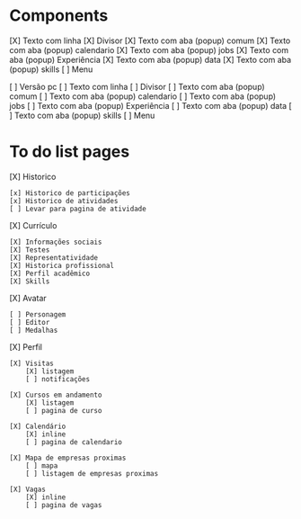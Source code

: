 # Components

[X] Texto com linha
[X] Divisor
[X] Texto com aba (popup) comum
[X] Texto com aba (popup) calendario
[X] Texto com aba (popup) jobs
[X] Texto com aba (popup) Experiência
[X] Texto com aba (popup) data
[X] Texto com aba (popup) skills
[ ] Menu

[ ] Versão pc
[ ] Texto com linha
[ ] Divisor
[ ] Texto com aba (popup) comum
[ ] Texto com aba (popup) calendario
[ ] Texto com aba (popup) jobs
[ ] Texto com aba (popup) Experiência
[ ] Texto com aba (popup) data
[ ] Texto com aba (popup) skills
[ ] Menu

# To do list pages

[X] Historico

    [x] Historico de participações
    [x] Historico de atividades
    [ ] Levar para pagina de atividade

[X] Currículo

    [X] Informações sociais
    [X] Testes
    [X] Representatividade
    [X] Historica profissional
    [X] Perfil acadêmico
    [X] Skills

[X] Avatar

    [ ] Personagem
    [ ] Editor
    [ ] Medalhas

[X] Perfil

    [X] Visitas
        [X] listagem
        [ ] notificações

    [X] Cursos em andamento
        [X] listagem
        [ ] pagina de curso

    [X] Calendário
        [X] inline
        [ ] pagina de calendario

    [X] Mapa de empresas proximas
        [ ] mapa
        [ ] listagem de empresas proximas

    [X] Vagas
        [X] inline
        [ ] pagina de vagas
